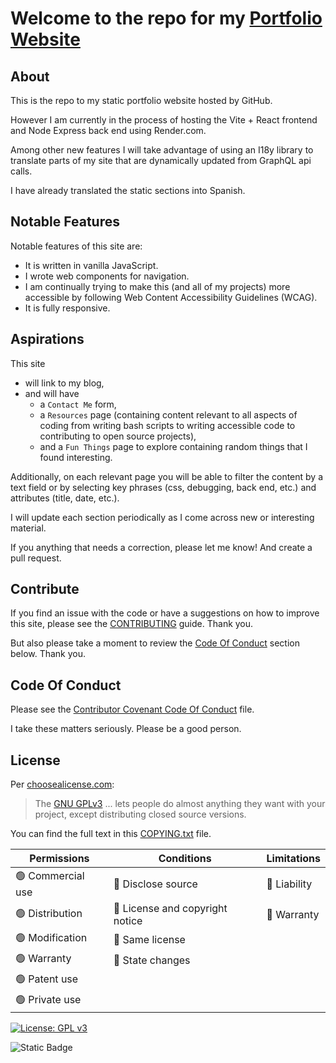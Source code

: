 # Welcome to the repo for my [Portfolio Website](http://jamiebort.com/)

## About

This is the repo to my static portfolio website hosted by GitHub.

However I am currently in the process of hosting the Vite + React frontend and Node Express back end using Render.com.

Among other new features I will take advantage of using an I18y library to translate parts of my site that are dynamically updated from GraphQL api calls.

I have already translated the static sections into Spanish.

## Notable Features

Notable features of this site are:

- It is written in vanilla JavaScript.
- I wrote web components for navigation.
- I am continually trying to make this (and all of my projects) more accessible by following Web Content Accessibility Guidelines (WCAG).
- It is fully responsive.

## Aspirations

This site

- will link to my blog,
- and will have
  - a `Contact Me` form,
  - a `Resources` page (containing content relevant to all aspects of coding from writing bash scripts to writing accessible code to contributing to open source projects),
  - and a `Fun Things` page to explore containing random things that I found interesting.

Additionally, on each relevant page you will be able to filter the content by a text field or by selecting key phrases (css, debugging, back end, etc.) and attributes (title, date, etc.).

I will update each section periodically as I come across new or interesting material.

If you anything that needs a correction, please let me know! And create a pull request.

## Contribute

If you find an issue with the code or have a suggestions on how to improve this site, please see the [CONTRIBUTING](./CONTRIBUTING.md) guide. Thank you.

But also please take a moment to review the [Code Of Conduct](#code-of-conduct) section below. Thank you.

## Code Of Conduct

Please see the [Contributor Covenant Code Of Conduct](./Contributor_Covenant_Code_of_Conduct.md) file.

I take these matters seriously. Please be a good person.

## License

Per [choosealicense.com](https://choosealicense.com/):

> The [GNU GPLv3](https://choosealicense.com/licenses/gpl-3.0/) ... lets people do almost anything they want with your project, except distributing closed source versions.

You can find the full text in this [COPYING.txt](COPYING.txt) file.

| Permissions       | Conditions                      | Limitations  |
| ----------------- | ------------------------------- | ------------ |
| 🟢 Commercial use | 🔵 Disclose source              | 🔴 Liability |
| 🟢 Distribution   | 🔵 License and copyright notice | 🔴 Warranty  |
| 🟢 Modification   | 🔵 Same license                 |              |
| 🟢 Warranty       | 🔵 State changes                |              |
| 🟢 Patent use     |                                 |              |
| 🟢 Private use    |                                 |              |

[![License: GPL v3](https://img.shields.io/badge/License-GPLv3-blue.svg)](https://www.gnu.org/licenses/gpl-3.0)

![Static Badge](https://img.shields.io/badge/Last_Updated-2024_May_28-gold)

